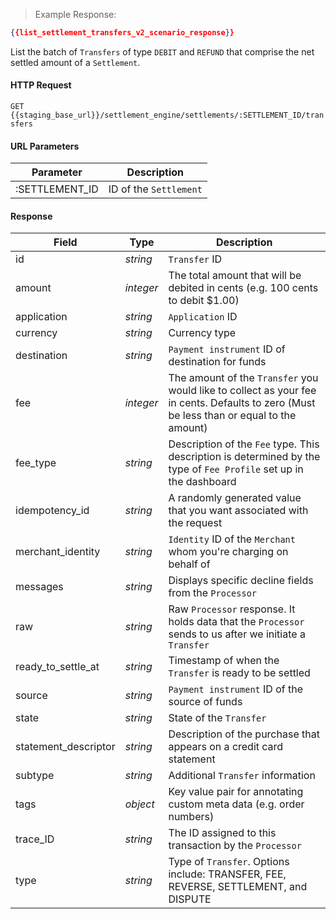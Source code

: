 > Example Response:

```json
{{list_settlement_transfers_v2_scenario_response}}
```

List the batch of `Transfers` of type `DEBIT` and `REFUND` that comprise the net settled amount of a `Settlement`.

#### HTTP Request

`GET {{staging_base_url}}/settlement_engine/settlements/:SETTLEMENT_ID/transfers`

#### URL Parameters

Parameter | Description
--------- | -------------------------------------------------------------------
:SETTLEMENT_ID | ID of the `Settlement`

#### Response

Field | Type | Description
----- | ---- | -----------
id | *string*    | `Transfer` ID
amount| *integer* | The total amount that will be debited in cents (e.g. 100 cents to debit $1.00)
application | *string* | `Application` ID
currency | *string* | Currency type
destination| *string* | `Payment instrument` ID of destination for funds
fee | *integer* | The amount of the `Transfer` you would like to collect as your fee in cents. Defaults to zero (Must be less than or equal to the amount)
fee_type | *string* | Description of the `Fee` type. This description is determined by the type of `Fee Profile` set up in the dashboard
idempotency_id | *string* | A randomly generated value that you want associated with the request
merchant_identity | *string* | `Identity` ID of the `Merchant` whom you're charging on behalf of
messages | *string* | Displays specific decline fields from the `Processor`
raw | *string*  | Raw `Processor` response. It holds data that the `Processor` sends to us after we initiate a `Transfer`
ready_to_settle_at | *string* | Timestamp of when the `Transfer` is ready to be settled
source | *string* | `Payment instrument` ID of the source of funds
state | *string* | State of the `Transfer`
statement_descriptor| *string* | Description of the purchase that appears on a credit card statement
subtype | *string* | Additional `Transfer` information
tags | *object* | Key value pair for annotating custom meta data (e.g. order numbers)
trace_ID | *string* | The ID assigned to this transaction by the `Processor`
type | *string* | Type of `Transfer`. Options include: TRANSFER, FEE, REVERSE, SETTLEMENT, and DISPUTE
